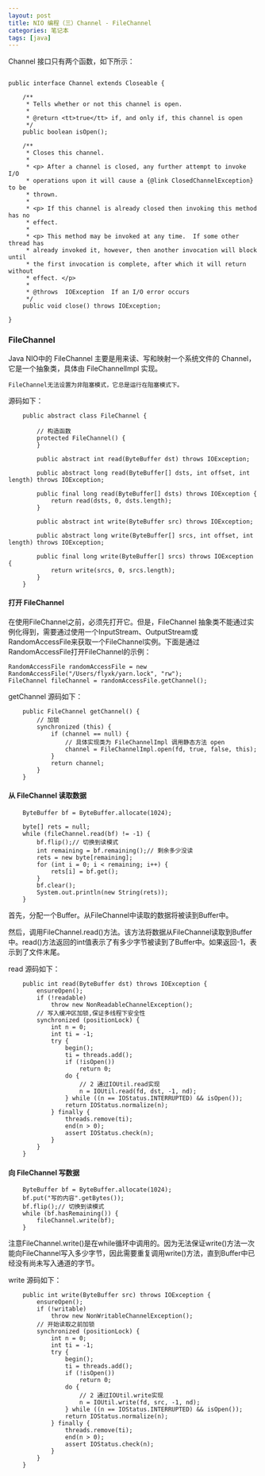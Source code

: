```yaml
---
layout: post
title: NIO 编程（三）Channel - FileChannel
categories: 笔记本
tags: [java]
---
```


Channel 接口只有两个函数，如下所示：

```

public interface Channel extends Closeable {

    /**
     * Tells whether or not this channel is open.
     *
     * @return <tt>true</tt> if, and only if, this channel is open
     */
    public boolean isOpen();

    /**
     * Closes this channel.
     *
     * <p> After a channel is closed, any further attempt to invoke I/O
     * operations upon it will cause a {@link ClosedChannelException} to be
     * thrown.
     *
     * <p> If this channel is already closed then invoking this method has no
     * effect.
     *
     * <p> This method may be invoked at any time.  If some other thread has
     * already invoked it, however, then another invocation will block until
     * the first invocation is complete, after which it will return without
     * effect. </p>
     *
     * @throws  IOException  If an I/O error occurs
     */
    public void close() throws IOException;

}

```

### FileChannel

Java NIO中的 FileChannel 主要是用来读、写和映射一个系统文件的 Channel，它是一个抽象类，具体由 FileChannelImpl 实现。

`FileChannel无法设置为非阻塞模式，它总是运行在阻塞模式下。`

源码如下：

```
	public abstract class FileChannel {

		// 构造函数
		protected FileChannel() {
		}

		public abstract int read(ByteBuffer dst) throws IOException;

		public abstract long read(ByteBuffer[] dsts, int offset, int length) throws IOException;

		public final long read(ByteBuffer[] dsts) throws IOException {
		    return read(dsts, 0, dsts.length);
		}

		public abstract int write(ByteBuffer src) throws IOException;

		public abstract long write(ByteBuffer[] srcs, int offset, int length) throws IOException;

		public final long write(ByteBuffer[] srcs) throws IOException {
		    return write(srcs, 0, srcs.length);
		}
	}

```

#### 打开 FileChannel

在使用FileChannel之前，必须先打开它。但是，FileChannel 抽象类不能通过实例化得到，需要通过使用一个InputStream、OutputStream或RandomAccessFile来获取一个FileChannel实例。下面是通过RandomAccessFile打开FileChannel的示例：

```
RandomAccessFile randomAccessFile = new RandomAccessFile("/Users/flyxk/yarn.lock", "rw");
FileChannel fileChannel = randomAccessFile.getChannel();

```

getChannel 源码如下：

```
	public FileChannel getChannel() {
		// 加锁
	    synchronized (this) {
	        if (channel == null) {
	        	// 具体实现类为 FileChannelImpl 调用静态方法 open
	            channel = FileChannelImpl.open(fd, true, false, this);
	        }
	        return channel;
	    }
	}

```

#### 从 FileChannel 读取数据

```
	ByteBuffer bf = ByteBuffer.allocate(1024);

	byte[] rets = null;
	while (fileChannel.read(bf) != -1) {
	    bf.flip();// 切换到读模式
	    int remaining = bf.remaining();// 剩余多少没读
	    rets = new byte[remaining];
	    for (int i = 0; i < remaining; i++) {
	        rets[i] = bf.get();
	    }
	    bf.clear();
	    System.out.println(new String(rets));
	}

```

首先，分配一个Buffer。从FileChannel中读取的数据将被读到Buffer中。

然后，调用FileChannel.read()方法。该方法将数据从FileChannel读取到Buffer中。read()方法返回的int值表示了有多少字节被读到了Buffer中。如果返回-1，表示到了文件末尾。

read 源码如下：

```
	public int read(ByteBuffer dst) throws IOException {
	    ensureOpen();
	    if (!readable)
	        throw new NonReadableChannelException();
	    // 写入缓冲区加锁,保证多线程下安全性
	    synchronized (positionLock) {
	        int n = 0;
	        int ti = -1;
	        try {
	            begin();
	            ti = threads.add();
	            if (!isOpen())
	                return 0;
	            do {
	                // 2 通过IOUtil.read实现
	                n = IOUtil.read(fd, dst, -1, nd);
	            } while ((n == IOStatus.INTERRUPTED) && isOpen());
	            return IOStatus.normalize(n);
	        } finally {
	            threads.remove(ti);
	            end(n > 0);
	            assert IOStatus.check(n);
	        }
	    }
	}

```

#### 向 FileChannel 写数据

```
	ByteBuffer bf = ByteBuffer.allocate(1024);
	bf.put("写的内容".getBytes());
	bf.flip();// 切换到读模式
	while (bf.hasRemaining()) {
	    fileChannel.write(bf);
	}

```

注意FileChannel.write()是在while循环中调用的。因为无法保证write()方法一次能向FileChannel写入多少字节，因此需要重复调用write()方法，直到Buffer中已经没有尚未写入通道的字节。

write 源码如下：

```
	public int write(ByteBuffer src) throws IOException {
	    ensureOpen();
	    if (!writable)
	        throw new NonWritableChannelException();
	    // 开始读取之前加锁
	    synchronized (positionLock) {
	        int n = 0;
	        int ti = -1;
	        try {
	            begin();
	            ti = threads.add();
	            if (!isOpen())
	                return 0;
	            do {
	                // 2 通过IOUtil.write实现
	                n = IOUtil.write(fd, src, -1, nd);
	            } while ((n == IOStatus.INTERRUPTED) && isOpen());
	            return IOStatus.normalize(n);
	        } finally {
	            threads.remove(ti);
	            end(n > 0);
	            assert IOStatus.check(n);
	        }
	    }
	}

```

